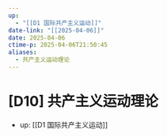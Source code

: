 ```yaml
---
up:
  - "[[D1 国际共产主义运动]]"
date-link: "[[2025-04-06]]"
date: 2025-04-06
ctime-p: 2025-04-06T21:50:45
aliases:
  - 共产主义运动理论
---
```


# [D10] 共产主义运动理论

- up: [[D1 国际共产主义运动]]
